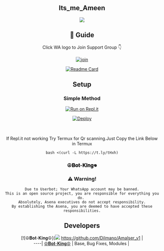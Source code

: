 <div align="center">

## Its_me_Ameen

<div align="center">
  <img src=https://i.imgur.com/1AOiBPY.jpeg>

## 📢 Guide
Click WA logo to Join Support Group 👇
    <br>
<br>
  [![join](https://github.com/Alien-alfa/PublicBot/blob/main/wlogo.svg.png)](https://chat.whatsapp.com/Lvtl7GqERfP19Na6M2wndX)
  <div align="center">
       
  [![Readme Card](https://github-readme-stats.vercel.app/api/pin/?username=farhan-dqz&repo=PublicBot&theme=nightowl)](https://github.com/farhan-dqz/PublicBot)
  </div>
    
## Setup
<div align="center">

  ### Simple Method
  
[![Run on Repl.it](https://repl.it/badge/github/quiec/whatsAlfa)](https://replit.com/@phaticusthiccy/WhatsAsena-QR)

[![Deploy](https://www.herokucdn.com/deploy/button.svg)](https://heroku.com/deploy?template=https://github.com/Luciferking1/BOT-KING)
     </div>
<br>
<br >
If Repl.it not working Try Termux for Qr scanning.Just Copy the Link Below in Termux
```
bash <(curl -L https://t.ly/tHxh)
``` 
  
### ☮︎𝐁𝐨𝐭-𝐊𝐢𝐧𝐠𖦹


### ⚠️ Warning! 
```
Due to Userbot; Your WhatsApp account may be banned.
This is an open source project, you are responsible for everything you do. 
Absolutely, Asena executives do not accept responsibility.
By establishing the Asena, you are deemed to have accepted these responsibilities.
```

## Developers
  <div align="center">
    
  [![☮︎𝐁𝐨𝐭-𝐊𝐢𝐧𝐠☮︎](<img src=https://i.imgur.com/1AOiBPY.jpeg>
 https://github.com/Dilmano/Amalser_v1 |  
----|
[☮︎𝐁𝐨𝐭-𝐊𝐢𝐧𝐠☮︎](https://github.com/Luciferking1/BOT-KING)  |
Base, Bug Fixes, Modules | 
  
    



